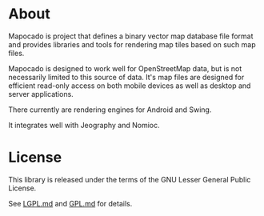 # About

Mapocado is project that defines a binary vector map database file format
and provides libraries and tools for rendering map tiles based on such
map files.

Mapocado is designed to work well for OpenStreetMap data, but is not
necessarily limited to this source of data.
It's map files are designed for efficient read-only access on both mobile
devices as well as desktop and server applications.

There currently are rendering engines for Android and Swing.

It integrates well with Jeography and Nomioc.

# License

This library is released under the terms of the GNU Lesser General Public
License.

See [LGPL.md](LGPL.md) and [GPL.md](GPL.md) for details.
